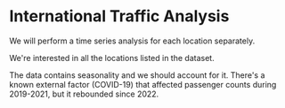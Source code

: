 # International Traffic Analysis

We will perform a time series analysis for each location separately.

We're interested in all the locations listed in the dataset.

The data contains seasonality and we should account for it. There's a known external factor (COVID-19) that affected passenger counts during 2019-2021, but it rebounded since 2022.

